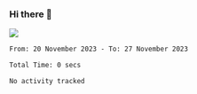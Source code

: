 ### Hi there 👋️

![](https://komarev.com/ghpvc/?username=Loner1024)

<!--START_SECTION:waka-->

```txt
From: 20 November 2023 - To: 27 November 2023

Total Time: 0 secs

No activity tracked
```

<!--END_SECTION:waka-->



